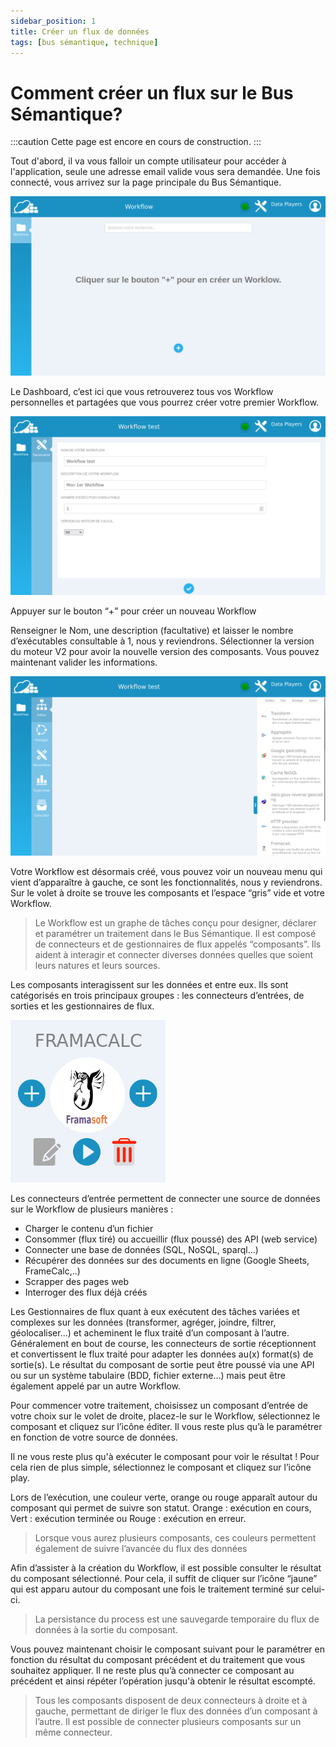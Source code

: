 ```yaml
---
sidebar_position: 1
title: Créer un flux de données
tags: [bus sémantique, technique]
---
```


# Comment créer un flux sur le Bus Sémantique?

:::caution
Cette page est encore en cours de construction.
:::

Tout d'abord, il va vous falloir un compte utilisateur pour accéder à l'application, seule une  adresse email valide vous sera demandée. Une fois connecté, vous arrivez sur la page principale du Bus Sémantique.

![Screenshot du dashboard](../../static/img/screenshot-dashboard.png)

Le Dashboard, c’est ici que vous retrouverez tous vos Workflow personnelles et partagées que vous pourrez créer votre premier Workflow.

![Screenshot Nouveau Workflow](../../static/img/screenshot-newworkflow.png)

Appuyer sur le bouton “+” pour créer un nouveau Workflow

Renseigner le Nom, une description (facultative) et laisser le nombre d’exécutables consultable à 1, nous y reviendrons. Sélectionner la version du moteur V2 pour avoir la nouvelle version des composants. Vous pouvez maintenant valider les informations.

![Screenshot Nouveau Workflow](../../static/img/screenshot-editworkflow.png)

Votre Workflow est désormais créé, vous pouvez voir un nouveau menu qui vient d’apparaître à gauche, ce sont les fonctionnalités, nous y reviendrons. Sur le volet à droite se trouve les composants et l’espace “gris” vide et votre Workflow.

>Le Workflow est un graphe de tâches conçu pour designer, déclarer et paramétrer un traitement dans le Bus Sémantique. Il est composé de connecteurs et de gestionnaires de flux appelés “composants”. Ils aident à interagir et connecter diverses données quelles que soient leurs natures et leurs sources.

Les composants interagissent sur les données et entre eux. Ils sont catégorisés en trois principaux groupes : les connecteurs d’entrées, de sorties et les gestionnaires de flux.

![composant Framacalc](../../static/img/component-framacalc.png)

Les connecteurs d’entrée permettent de connecter une source de données sur le Workflow de plusieurs manières :

- Charger le contenu d’un fichier
- Consommer (flux tiré) ou accueillir (flux poussé) des API (web service)
- Connecter une base de données (SQL, NoSQL, sparql...)  
- Récupérer des données sur des documents en ligne (Google Sheets, FrameCalc,..)
- Scrapper des pages web
- Interroger des flux déjà créés

Les Gestionnaires de flux quant à eux exécutent des tâches variées et complexes sur les données (transformer, agréger, joindre, filtrer, géolocaliser...) et acheminent le flux traité d’un composant à l’autre. Généralement en bout de course, les connecteurs de sortie réceptionnent et convertissent le flux traité pour adapter les données au(x) format(s) de sortie(s). Le résultat du composant de sortie peut être poussé via une API ou sur un système tabulaire (BDD, fichier externe…) mais peut être également appelé par un autre Workflow. 

Pour commencer votre traitement, choisissez un composant d’entrée de votre choix sur le volet de droite, placez-le sur le Workflow, sélectionnez le composant et cliquez sur l’icône éditer. Il vous reste plus qu’à le paramétrer en fonction de votre source de données. 

Il ne vous reste plus qu'à exécuter le composant pour voir le résultat !
Pour cela rien de plus simple, sélectionnez le composant et cliquez sur l’icône play.

Lors de l’exécution, une couleur verte, orange ou rouge apparaît autour du composant qui permet de suivre son statut. Orange : exécution en cours, Vert : exécution terminée ou Rouge : exécution en erreur.

>Lorsque vous aurez plusieurs composants, ces couleurs permettent également de suivre l’avancée du flux des données

Afin d’assister à la création du Workflow, il est possible consulter le résultat du composant sélectionné. Pour cela, il suffit de cliquer sur l’icône “jaune” qui est apparu autour du composant une fois le traitement terminé sur celui-ci.

>La persistance du process est une sauvegarde temporaire du flux de données à la sortie du composant.

Vous pouvez maintenant choisir le composant suivant pour le paramétrer en fonction du résultat du composant précédent et du traitement que vous souhaitez appliquer. Il ne reste plus qu’à connecter ce composant au précédent et ainsi répéter l’opération jusqu'à obtenir le résultat escompté.

>Tous les composants disposent de deux connecteurs à droite et à gauche, permettant de diriger le flux des données d’un composant à l’autre. Il est possible de connecter plusieurs composants sur un même connecteur.


